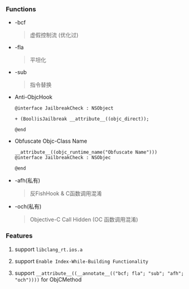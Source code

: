 ### Functions

* -bcf

  > 虚假控制流 (优化过)

* -fla

  > 平坦化

* -sub

  > 指令替换
  
  
* Anti-ObjcHook

   ```objc
   @interface JailbreakCheck : NSObject

   + (Bool)isJailbreak __attribute__((objc_direct));

   @end
   ```
   
* Obfuscate Objc-Class Name
  ```objc
  __attribute__((objc_runtime_name("Obfuscate Name")))
  @interface JailbreakCheck : NSObjec
  
  @end
  ```


* -afh(私有)

  > 反FishHook & C函数调用混淆
  
* -och(私有)
  > Objective-C Call Hidden (OC 函数调用混淆)


### Features   

1. support `libclang_rt.ios.a`   

3. support `Enable Index-While-Building Functionality`

2. support `__attribute__((__annotate__(("bcf; fla"; "sub"; "afh"; "och"))))` for ObjCMethod

